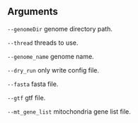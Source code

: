 

## Arguments
`--genomeDir` genome directory path.

`--thread` threads to use.

`--genome_name` genome name.

`--dry_run` only write config file.

`--fasta` fasta file.

`--gtf` gtf file.

`--mt_gene_list` mitochondria gene list file.

